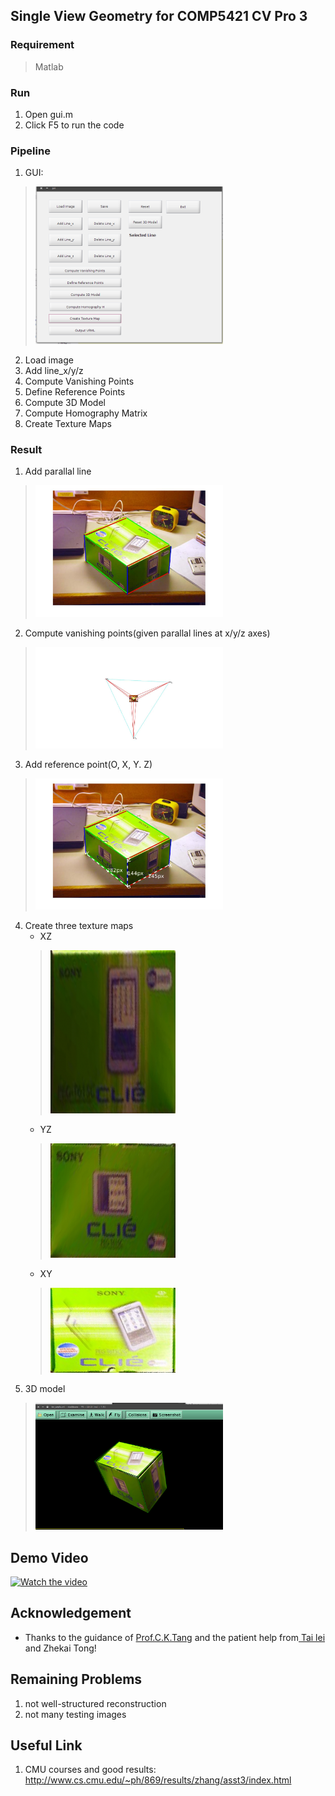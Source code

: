 ## Single View Geometry for COMP5421 CV Pro 3
### Requirement
> Matlab

### Run
1. Open gui.m
2. Click F5 to run the code

### Pipeline
1. GUI:
> <img src="result/gui.png" width=300>
2. Load image
3. Add line_x/y/z
4. Compute Vanishing Points
5. Define Reference Points
6. Compute 3D Model
7. Compute Homography Matrix
8. Create Texture Maps

### Result
1. Add parallal line
> <img src="result/para_line.jpg" width=300>
2. Compute vanishing points(given parallal lines at x/y/z axes)
> <img src="result/box_sample_vanish_point.jpg" width=300>
3. Add reference point(O, X, Y. Z)
> <img src="result/reference_point.jpg" width=300>
4. Create three texture maps
    - XZ
    > <img src="result/box_sample_1.png" width=200>
    - YZ
    > <img src="result/box_sample_2.png" width=200>
    - XY
    > <img src="result/box_sample_3.png" width=200>
5. 3D model
> <img src="result/3d model.png" width=300>

## Demo Video
[![Watch the video](https://raw.github.com/GabLeRoux/WebMole/master/ressources/WebMole_Youtube_Video.png)](https://youtu.be/yMn7MwHfUwQ)

## Acknowledgement
- Thanks to the guidance of <a href="http://www.cs.ust.hk/~cktang/bio-sketch-review.htm">Prof.C.K.Tang</a> and the patient help from<a href="https://tailei.ram-lab.com/"> Tai lei</a> and Zhekai Tong!

## Remaining Problems
1. not well-structured reconstruction
2. not many testing images

## Useful Link
1. CMU courses and good results: http://www.cs.cmu.edu/~ph/869/results/zhang/asst3/index.html
